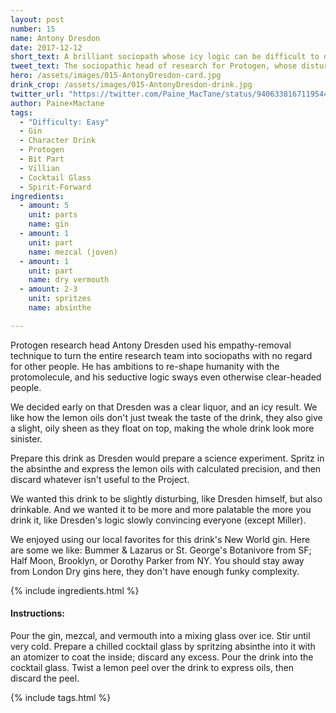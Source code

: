 ```yaml
---
layout: post
number: 15
name: Antony Dresdon
date: 2017-12-12
short_text: A brilliant sociopath whose icy logic can be difficult to deny. 
tweet_text: The sociopathic head of research for Protogen, whose disturbing yet seductive logic is difficult to deny, even for normally clear-headed leaders. Drink quickly, before Miller smashes it out of your hand! 
hero: /assets/images/015-AntonyDresdon-card.jpg
drink_crop: /assets/images/015-AntonyDresdon-drink.jpg
twitter_url: "https://twitter.com/Paine_MacTane/status/940633816711954432"
author: Paine×Mactane
tags: 
  - "Difficulty: Easy"
  - Gin
  - Character Drink
  - Protogen
  - Bit Part
  - Villian
  - Cocktail Glass
  - Spirit-Forward
ingredients:
  - amount: 5
    unit: parts
    name: gin
  - amount: 1
    unit: part
    name: mezcal (joven)
  - amount: 1
    unit: part
    name: dry vermouth
  - amount: 2-3
    unit: spritzes
    name: absinthe

---
```


Protogen research head Antony Dresden used his empathy-removal technique to turn the entire research team into sociopaths with no regard for other people. He has ambitions to re-shape humanity with the protomolecule, and his seductive logic sways even otherwise clear-headed people.

We decided early on that Dresden was a clear liquor, and an icy result. We like how the lemon oils don't just tweak the taste of the drink, they also give a slight, oily sheen as they float on top, making the whole drink look more sinister. 

Prepare this drink as Dresden would prepare a science experiment. Spritz in the absinthe and express the lemon oils with calculated precision, and then discard whatever isn't useful to the Project.

We wanted this drink to be slightly disturbing, like Dresden himself, but also drinkable. And we wanted it to be more and more palatable the more you drink it, like Dresden's logic slowly convincing everyone (except Miller).

We enjoyed using our local favorites for this drink's New World gin. Here are some we like: Bummer & Lazarus or St. George's Botanivore from SF; Half Moon, Brooklyn, or Dorothy Parker from NY. You should stay away from London Dry gins here, they don't have enough funky complexity. 

{% include ingredients.html %}

#### Instructions:

Pour the gin, mezcal, and vermouth into a mixing glass over ice. Stir until very cold. Prepare a chilled cocktail glass by spritzing absinthe into it with an atomizer to coat the inside; discard any excess. Pour the drink into the cocktail glass. Twist a lemon peel over the drink to express oils, then discard the peel.

{% include tags.html %}
